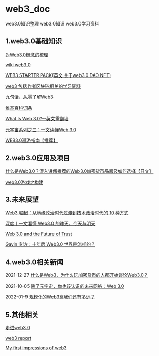 # web3_doc

web3.0知识整理 web3.0知识 web3.0学习资料

## 1.web3.0基础知识
[对Web3.0概念的梳理](https://rustmagazine.github.io/rust_magazine_2021/chapter_6/web3-part1.html)

[wiki web3.0](https://wiki.mbalib.com/zh-tw/Web_3.0)

[WEB3 STARTER PACK(英文 关于web3.0 DAO NFT)](https://www.notion.so/WEB3-STARTER-PACK-5a922714348e4a7cbaa45b2f0a8861bd)

[web3 包括作者区块链相关的学习资料](https://docs.worklife.vip/web/#/19/2000)

[九句话，从零了解Web3](https://theblockbeats.info/news/28748)

[维基百科词条](https://zh.wikipedia.org/wiki/Web3)

[What Is Web 3.0?--英文需翻墙](https://coinmarketcap.com/alexandria/article/what-is-web-3-0)

[元宇宙系列之三：一文读懂Web 3.0](http://www.woshipm.com/it/5261307.html)

[WEB3.0漫游指南【推荐】](https://mirror.xyz/tannhauser2049.eth/vPrV-lqGjFpT2VWT4kDvtjhZayxm6n8ym7ra4wiegSc)

## 2.web3.0应用及项目
[什么是Web3.0？深入讲解推荐的Web3.0加密货币品牌及如何选择【日文】](https://fisco.jp/media/web3-crypto/)

[web3.0游戏之构建](https://mp.weixin.qq.com/s/LorvSS9JedrPeUnW6-5Hdg)

## 3.未来展望
[Web3 崛起：从地缘政治时代过渡到技术政治时代的 10 种方式](https://www.chaincatcher.com/article/2067627)

[深度丨一文看懂 Web3.0 的昨天、今天与明天](https://cointelegraphcn.com/news/web30-future)

[Web 3.0 and the Future of Trust](https://a16z.com/2019/11/12/the-end-of-centralization-and-the-future-of-trust/)

[Gavin 专访：十年后 Web3.0 世界是怎样的？](https://mp.weixin.qq.com/s/UgdrwmBf569lFbAiMQyjLw)



## 4.web3.0相关新闻
2021-12-27 [什么是Web3，为什么玩加密货币的人都开始谈论Web3.0？](https://www.techbang.com/posts/92980-web3-cryptocurrency)

2021-10-05 [除了元宇宙，你也该认识的未來网络：Web 3.0](https://buzzorange.com/techorange/2021/10/05/what-is-web3/)

2022-01-9 [规模化的Web3离我们还有多远？](https://www.bitpush.news/articles/2114411)

## 5.其他相关

[走进web3.0](https://www.bmpi.dev/dev/glimpse-of-web3/)

[web3 report](https://consensys.net/reports/web3-report-q3-2021/)

[My first impressions of web3](https://moxie.org/2022/01/07/web3-first-impressions.html)


